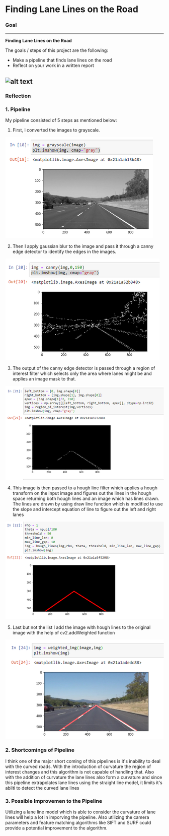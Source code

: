 # **Finding Lane Lines on the Road** 


### Goal
---

**Finding Lane Lines on the Road**

The goals / steps of this project are the following:
* Make a pipeline that finds lane lines on the road
* Reflect on your work in a written report


[//]: # (Image References)

[image1]: ./examples/grayscale.jpg "Grayscale"

![alt text][image1]
---

### Reflection

### 1. Pipeline

My pipeline consisted of 5 steps as mentioned below:

1. First, I converted the images to grayscale.

[//]: # (Image References)

[image2]: ./writeupImages/01grayscale.png "Grayscale"

![alt text][image2]

2. Then I apply gaussian blur to the image and pass it through a canny edge detector to identify the edges in the images.

[//]: # (Image References)

[image3]: ./writeupImages/02canny.png "Canny"

![alt text][image3]

3. The output of the canny edge detector is passed through a region of interest filter which selects only the area where lanes might be and applies an image mask to that.

[//]: # (Image References)

[image4]: ./writeupImages/03regionofinterest.png "Region of Interest"

![alt text][image4]

4. This image is then passed to a hough line filter which applies a hough transform on the input image and figures out the lines in the hough space returning both hough lines and an image which has lines drawn. The lines are drawn by using draw line function which is modified to use the slope and intercept equation of line to figure out the left and right lanes

[//]: # (Image References)

[image5]: ./writeupImages/04hough_lines.png "hough lines"

![alt text][image5]

5. Last but not the list I add the image with hough lines to the original image with the help of cv2.addWeighted function

[//]: # (Image References)

[image6]: ./writeupImages/05weightedimage.png "Weighted Image"

![alt text][image6]


### 2. Shortcomings of Pipeline

I think one of the major short coming of this pipelines is it's inability to deal with the curved roads. 
With the introduction of curvature the region of interest changes and this algorithm is not capable of handling that.
Also with the addition of curvature the lane lines also form a curvature and since this pipeline extrapolates lane lines
using the straight line model, it limits it's abilti to detect the curved lane lines


### 3. Possible Improvemen to the Pipeline

Utilizing a lane line model which is able to consider the curvature of lane lines will help a lot in imporving the pipeline.
Also utilizing the camera parameters and feature matching algorithms like SIFT and SURF could provide a potential improvement to the algorithm.
